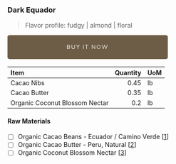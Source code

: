 ### Dark Equador
> Flavor profile: fudgy | almond | floral

[![Buy Now](/assets/images/buy-now.png "Buy Now")](https://shop.osocra.com/products/22021320)

| Item | Quantity | UoM  |
| :---     | ---:    | :--- |
| Cacao Nibs  | 0.45    | lb    |
| Cacao Butter   | 0.35    | lb    |
| Organic Coconut Blossom Nectar   | 0.2      | lb      |

#### Raw Materials
- [ ] Organic Cacao Beans -  Ecuador / Camino Verde [[1](/vendors)]
- [ ] Organic Cacao Butter - Peru, Natural [[2](/vendors)]
- [ ] Organic Coconut Blossom Nectar [[3](/vendors)]
